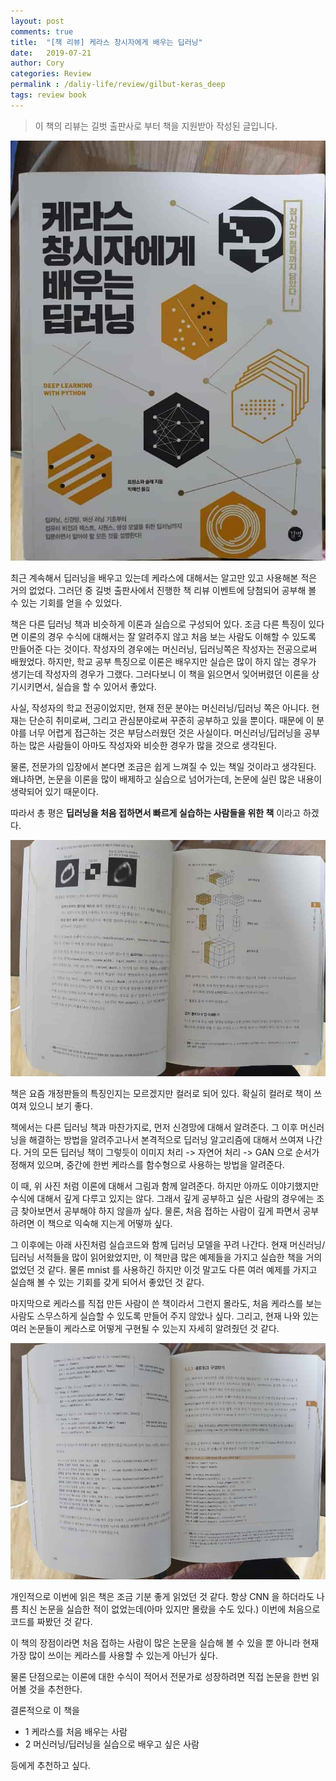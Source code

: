 ```yaml
---
layout: post
comments: true
title:  "[책 리뷰] 케라스 창시자에게 배우는 딥러닝"
date:   2019-07-21
author: Cory
categories: Review
permalink : /daliy-life/review/gilbut-keras_deep
tags: review book
---
```


> 이 책의 리뷰는 길벗 출판사로 부터 책을 지원받아 작성된 글입니다.

<img src="/assets/review/gilbut-keras_deep/gilbut-keras_deep-01.jpeg" alt="gilbut-keras_deep-01">

최근 계속해서 딥러닝을 배우고 있는데 케라스에 대해서는 알고만 있고 사용해본 적은 거의 없었다. 그러던 중 길벗 출판사에서 진행한 책 리뷰 이벤트에 당첨되어 공부해 볼 수 있는 기회를 얻을 수 있었다.

책은 다른 딥러닝 책과 비슷하게 이론과 실습으로 구성되어 있다. 조금 다른 특징이 있다면 이론의 경우 수식에 대해서는 잘 알려주지 않고 처음 보는 사람도 이해할 수 있도록 만들어준 다는 것이다. 작성자의 경우에는 머신러닝, 딥러닝쪽은 작성자는 전공으로써 배웠었다. 하지만, 학교 공부 특징으로 이론은 배우지만 실습은 많이 하지 않는 경우가 생기는데 작성자의 경우가 그랬다. 그러다보니 이 책을 읽으면서 잊어버렸던 이론을 상기시키면서, 실습을 할 수 있어서 좋았다.

사실, 작성자의 학교 전공이었지만, 현재 전문 분야는 머신러닝/딥러닝 쪽은 아니다. 현재는 단순히 취미로써, 그리고 관심분야로써 꾸준히 공부하고 있을 뿐이다. 때문에 이 분야를 너무 어렵게 접근하는 것은 부담스러웠던 것은 사실이다. 머신러닝/딥러닝을 공부하는 많은 사람들이 아마도 작성자와 비슷한 경우가 많을 것으로 생각된다. 

물론, 전문가의 입장에서 본다면 조금은 쉽게 느껴질 수 있는 책일 것이라고 생각된다. 왜냐하면, 논문을 이론을 많이 배제하고 실습으로 넘어가는데, 논문에 실린 많은 내용이 생략되어 있기 때문이다. 

따라서 총 평은 __딥러닝을 처음 접하면서 빠르게 실습하는 사람들을 위한 책__ 이라고 하겠다.

<img src="/assets/review/gilbut-keras_deep/gilbut-keras_deep-02.jpeg" alt="gilbut-keras_deep-02">

책은 요즘 개정판들의 특징인지는 모르겠지만 컬러로 되어 있다. 확실히 컬러로 책이 쓰여져 있으니 보기 좋다.

책에서는 다른 딥러닝 책과 마찬가지로, 먼저 신경망에 대해서 알려준다. 그 이후 머신러닝을 해결하는 방법을 알려주고나서 본격적으로 딥러닝 알고리즘에 대해서 쓰여져 나간다. 거의 모든 딥러닝 책이 그렇듯이 이미지 처리 -> 자연어 처리 -> GAN 으로 순서가 정해져 있으며, 중간에 한번 케라스를 함수형으로 사용하는 방법을 알려준다. 

이 때, 위 사진 처럼 이론에 대해서 그림과 함께 알려준다. 하지만 아까도 이야기했지만 수식에 대해서 깊게 다루고 있지는 않다. 그래서 깊게 공부하고 싶은 사람의 경우에는 조금 찾아보면서 공부해야 하지 않을까 싶다. 물론, 처음 접하는 사람이 깊게 파면서 공부하려면 이 책으로 익숙해 지는게 어떻까 싶다.

그 이후에는 아래 사진처럼 실습코드와 함께 딥러닝 모델을 꾸려 나간다. 현재 머신러닝/딥러닝 서적들을 많이 읽어왔었지만, 이 책만큼 많은 예제들을 가지고 실습한 책을 거의 없었던 것 같다. 물론 mnist 를 사용하긴 하지만 이것 말고도 다른 여러 예제를 가지고 실습해 볼 수 있는 기회를 갖게 되어서 좋았던 것 같다.

마지막으로 케라스를 직접 만든 사람이 쓴 책이라서 그런지 몰라도, 처음 케라스를 보는 사람도 스무스하게 실습할 수 있도록 만들어 주지 않았나 싶다. 그리고, 현재 나와 있는 여러 논문들이 케라스로 어떻게 구현될 수 있는지 자세히 알려줬던 것 같다.

<img src="/assets/review/gilbut-keras_deep/gilbut-keras_deep-03.jpeg" alt="gilbut-keras_deep-03">

개인적으로 이번에 읽은 책은 조금 기분 좋게 읽었던 것 같다. 항상 CNN 을 하더라도 나름 최신 논문을 실습한 적이 없었는데(아마 있지만 몰랐을 수도 있다.) 이번에 처음으로 코드를 짜봤던 것 같다. 

이 책의 장점이라면 처음 접하는 사람이 많은 논문을 실습해 볼 수 있을 뿐 아니라 현재 가장 많이 쓰이는 케라스를 사용할 수 있는게 아닌가 싶다.

물론 단점으로는 이론에 대한 수식이 적어서 전문가로 성장하려면 직접 논문을 한번 읽어볼 것을 추천한다.

결론적으로 이 책을 

- 1 케라스를 처음 배우는 사람
- 2 머신러닝/딥러닝을 실습으로 배우고 싶은 사람

등에게 추천하고 싶다.
